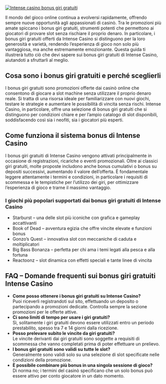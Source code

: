 [![Intense casino bonus giri gratuiti](https://123-caf.pages.dev/gitsignup.png)](https://vrmoo.ru/Bt82HjjY)

<p>Il mondo del gioco online continua a evolversi rapidamente, offrendo sempre nuove opportunità agli appassionati di casinò. Tra le promozioni più amate spiccano i bonus giri gratuiti, strumenti potenti che permettono ai giocatori di provare slot senza rischiare il proprio denaro. In particolare, i bonus giri gratuiti offerti da Intense Casino si distinguono per la loro generosità e varietà, rendendo l’esperienza di gioco non solo più vantaggiosa, ma anche estremamente emozionante. Questa guida ti illustrerà tutto ciò che devi sapere sui bonus giri gratuiti di Intense Casino, aiutandoti a sfruttarli al meglio.</p>  <h2>Cosa sono i bonus giri gratuiti e perché sceglierli</h2> <p>I bonus giri gratuiti sono promozioni offerte dai casinò online che consentono di giocare a slot machine senza utilizzare il proprio denaro reale. Si tratta di una risorsa ideale per familiarizzare con nuovi giochi, testare le strategie e aumentare le possibilità di vincita senza rischi. Intense Casino, in particolare, offre una selezione di bonus giri gratuiti che si distinguono per condizioni chiare e per l’ampio catalogo di slot disponibili, soddisfacendo così sia i neofiti, sia i giocatori più esperti.</p>  <h2>Come funziona il sistema bonus di Intense Casino</h2> <p>I bonus giri gratuiti di Intense Casino vengono attivati principalmente in occasione di registrazioni, ricariche o eventi promozionali. Oltre ai classici giri gratuiti, molte proposte includono anche bonus cumulativi o bonus su depositi successivi, aumentando il valore dell’offerta. È fondamentale leggere attentamente i termini e condizioni, in particolare i requisiti di scommessa e le tempistiche per l’utilizzo dei giri, per ottimizzare l’esperienza di gioco e trarne il massimo vantaggio.</p>  <h3>I giochi più popolari supportati dai bonus giri gratuiti di Intense Casino</h3> <ul>   <li>Starburst – una delle slot più iconiche con grafica e gameplay accattivanti</li>   <li>Book of Dead – avventura egizia che offre vincite elevate e funzioni bonus</li>   <li>Gonzo’s Quest – innovativa slot con meccaniche di caduta e moltiplicatori</li>   <li>Big Bass Bonanza – perfetta per chi ama i temi legati alla pesca e alla fortuna</li>   <li>Reactoonz – slot dinamica con effetti speciali e tante linee di vincita</li> </ul>  <h2>FAQ – Domande frequenti sui bonus giri gratuiti Intense Casino</h2> <ul>   <li><strong>Come posso ottenere i bonus giri gratuiti su Intense Casino?</strong><br>Puoi riceverli registrandoti sul sito, effettuando un deposito o partecipando a promozioni dedicate. Controlla sempre la sezione promozioni per le offerte attive.</li>   <li><strong>Ci sono limiti di tempo per usare i giri gratuiti?</strong><br>Sì, solitamente i giri gratuiti devono essere utilizzati entro un periodo prestabilito, spesso tra 7 e 14 giorni dalla ricezione.</li>   <li><strong>Posso prelevare subito le vincite da giri gratuiti?</strong><br>Le vincite derivanti dai giri gratuiti sono soggette a requisiti di scommessa che vanno completati prima di poter effettuare un prelievo.</li>   <li><strong>I bonus giri gratuiti sono validi su tutte le slot?</strong><br>Generalmente sono validi solo su una selezione di slot specificate nelle condizioni della promozione.</li>   <li><strong>È possibile combinare più bonus in una singola sessione di gioco?</strong><br>Di norma no; i termini del casinò specificano che un solo bonus può essere attivo per conto giocatore in un dato momento.</li> </ul>